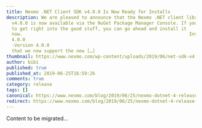 ```yaml
---
title: Nexmo .NET Client SDK v4.0.0 Is Now Ready for Installs
description: We are pleased to announce that the Nexmo .NET client library
  v4.0.0 is now available via the NuGet Package Manager Console. If you’re ready
  to get right into the good stuff, you can go ahead and install it
  now. 																Install-Package Nexmo.Csharp.Client -Version
  4.0.0																					12										Install-Package Nexmo.Csharp.Client
  -Version 4.0.0 														 What’s New The biggest part of this release is
  that we now support the new […]
thumbnail: https://www.nexmo.com/wp-content/uploads/2019/06/net-sdk-v4.png
author: bibi
published: true
published_at: 2019-06-25T16:59:26
comments: true
category: release
tags: []
canonical: https://www.nexmo.com/blog/2019/06/25/nexmo-dotnet-4-release-dr
redirect: https://www.nexmo.com/blog/2019/06/25/nexmo-dotnet-4-release-dr
---
```

Content to be migrated...